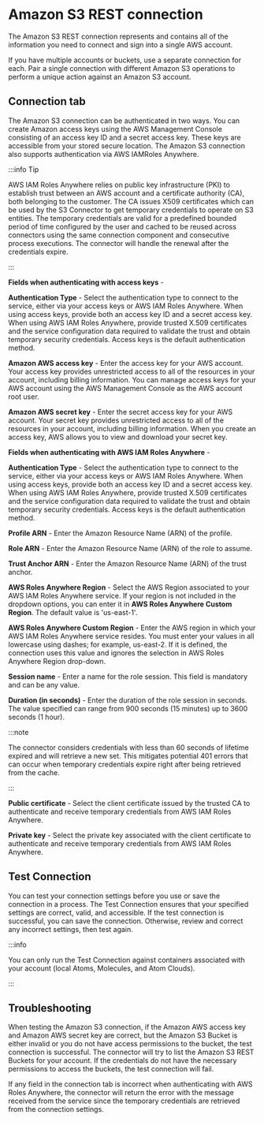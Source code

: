 # Amazon S3 REST connection 

<head>
  <meta name="guidename" content="Integration"/>
  <meta name="context" content="GUID-e677c920-0b32-46db-adf6-455069047b47"/>
</head>


The Amazon S3 REST connection represents and contains all of the information you need to connect and sign into a single AWS account.

If you have multiple accounts or buckets, use a separate connection for each. Pair a single connection with different Amazon S3 operations to perform a unique action against an Amazon S3 account.

## Connection tab 


The Amazon S3 connection can be authenticated in two ways. You can create Amazon access keys using the AWS Management Console consisting of an access key ID and a secret access key. These keys are accessible from your stored secure location. The Amazon S3 connection also supports authentication via AWS IAMRoles Anywhere.

:::info Tip

AWS IAM Roles Anywhere relies on public key infrastructure (PKI) to establish trust between an AWS account and a certificate authority (CA), both belonging to the customer. The CA issues X509 certificates which can be used by the S3 Connector to get temporary credentials to operate on S3 entities. The temporary credentials are valid for a predefined bounded period of time configured by the user and cached to be reused across connectors using the same connection component and consecutive process executions. The connector will handle the renewal after the credentials expire.

:::

**Fields when authenticating with access keys** - 



**Authentication Type** - 
Select the authentication type to connect to the service, either via your access keys or AWS IAM Roles Anywhere. When using access keys, provide both an access key ID and a secret access key. When using AWS IAM Roles Anywhere, provide trusted X.509 certificates and the service configuration data required to validate the trust and obtain temporary security credentials. Access keys is the default authentication method.

**Amazon AWS access key** - 
Enter the access key for your AWS account. Your access key provides unrestricted access to all of the resources in your account, including billing information. You can manage access keys for your AWS account using the AWS Management Console as the AWS account root user.

**Amazon AWS secret key** - 
Enter the secret access key for your AWS account. Your secret key provides unrestricted access to all of the resources in your account, including billing information. When you create an access key, AWS allows you to view and download your secret key.

**Fields when authenticating with AWS IAM Roles Anywhere** - 

**Authentication Type** - 
Select the authentication type to connect to the service, either via your access keys or AWS IAM Roles Anywhere. When using access keys, provide both an access key ID and a secret access key. When using AWS IAM Roles Anywhere, provide trusted X.509 certificates and the service configuration data required to validate the trust and obtain temporary security credentials. Access keys is the default authentication method.

**Profile ARN** - 
Enter the Amazon Resource Name (ARN) of the profile.

**Role ARN** - 
Enter the Amazon Resource Name (ARN) of the role to assume.

**Trust Anchor ARN** - 
Enter the Amazon Resource Name (ARN) of the trust anchor.

**AWS Roles Anywhere Region** - 
Select the AWS Region associated to your AWS IAM Roles Anywhere service. If your region is not included in the dropdown options, you can enter it in **AWS Roles Anywhere Custom Region**. The default value is 'us-east-1'.

**AWS Roles Anywhere Custom Region** - 
Enter the AWS region in which your AWS IAM Roles Anywhere service resides. You must enter your values in all lowercase using dashes; for example, us-east-2. If it is defined, the connection uses this value and ignores the selection in AWS Roles Anywhere Region drop-down.

**Session name** - 
Enter a name for the role session. This field is mandatory and can be any value.

**Duration (in seconds)** - 
Enter the duration of the role session in seconds. The value specified can range from 900 seconds (15 minutes) up to 3600 seconds (1 hour).

:::note

The connector considers credentials with less than 60 seconds of lifetime expired and will retrieve a new set. This mitigates potential 401 errors that can occur when temporary credentials expire right after being retrieved from the cache.

:::

**Public certificate** - 
Select the client certificate issued by the trusted CA to authenticate and receive temporary credentials from AWS IAM Roles Anywhere.

**Private key** - 
Select the private key associated with the client certificate to authenticate and receive temporary credentials from AWS IAM Roles Anywhere.

## Test Connection

You can test your connection settings before you use or save the connection in a process. The Test Connection ensures that your specified settings are correct, valid, and accessible. If the test connection is successful, you can save the connection. Otherwise, review and correct any incorrect settings, then test again.

:::info

You can only run the Test Connection against containers associated with your account (local Atoms, Molecules, and Atom Clouds).

:::

## Troubleshooting

When testing the Amazon S3 connection, if the Amazon AWS access key and Amazon AWS secret key are correct, but the Amazon S3 Bucket is either invalid or you do not have access permissions to the bucket, the test connection is successful. The connector will try to list the Amazon S3 REST Buckets for your account. If the credentials do not have the necessary permissions to access the buckets, the test connection will fail.

If any field in the connection tab is incorrect when authenticating with AWS Roles Anywhere, the connector will return the error with the message received from the service since the temporary credentials are retrieved from the connection settings.
